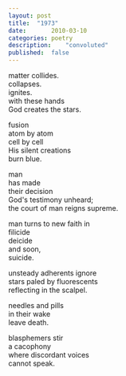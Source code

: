 ```yaml
---
layout: post
title: 	"1973"
date:		2010-03-10
categories:	poetry
description: 	"convoluted"
published: 	false
---
```

matter collides.<br/>
collapses.<br/>
ignites.<br/>
with these hands<br/>
God creates the stars.

fusion<br/>
atom by atom<br/>
cell by cell<br/>
His silent creations<br/>
burn blue.

man<br/>
has made<br/>
their decision<br/>
God's testimony unheard;<br/>
the court of man reigns supreme.

man turns to new faith in<br/>
filicide<br/>
deicide<br/>
and soon,<br/>
suicide.

unsteady adherents ignore<br/>
stars paled by fluorescents<br/>
reflecting in the scalpel.

needles and pills<br/>
in their wake<br/>
leave death.

blasphemers stir<br/>
a cacophony<br/>
where discordant voices<br/>
cannot speak.
